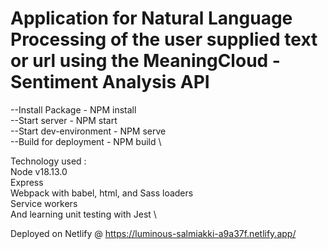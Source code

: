 # Application for Natural Language Processing of the user supplied text or url using the MeaningCloud - Sentiment Analysis API

--Install Package - NPM install
\
--Start server - NPM start
\
--Start dev-environment - NPM serve
\
--Build for deployment - NPM build
\

Technology used : \
Node v18.13.0 \
Express \
Webpack with babel, html, and Sass loaders \
Service workers \
And learning unit testing with Jest \

Deployed on Netlify  @ https://luminous-salmiakki-a9a37f.netlify.app/




